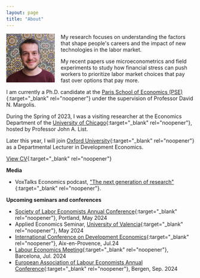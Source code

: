 ```yaml
---
layout: page
title: "About"
---
```


<img
src="/assets/images/thiago_scarelli.jpg"
alt="Thiago Scarelli"
style="float: left;
	padding-right: 16px;
    padding-bottom: 16px;
    width: 130px;">

My research focuses on understanding the factors that shape people's careers and the impact of new technologies in the labor market. 

My recent papers use microeconometrics and field experiments to study how financial stress can push workers to prioritize labor market choices that pay fast over options that pay more. 

I am currently a Ph.D. candidate at the [Paris School of Economics (PSE)](https://www.parisschoolofeconomics.eu/en/scarelli-thiago/){:target="_blank" rel="noopener"} under the supervision of Professor David N. Margolis. 

During the Spring of 2023, I was a visiting researcher at the Economics Department of the [University of Chicago](https://www.uchicago.edu/en){:target="_blank" rel="noopener"}, hosted by Professor John A. List.

Later this year, I will join [Oxford University](https://www.ox.ac.uk/){:target="_blank" rel="noopener"} as a Departmental Lecturer in Development Economics.

[View CV](https://thiagoscarelli.github.io/assets/pdfs/Thiago_Scarelli_CV.pdf){:target="_blank" rel="noopener"}

**Media**

- VoxTalks Economics podcast, ["The next generation of research"](https://cepr.org/multimedia/next-generation-research){:target="_blank" rel="noopener"}. 

**Upcoming seminars and conferences**

- [Society of Labor Economists Annual Conference](https://www.sole-jole.org/upcoming-meeting){:target="_blank" rel="noopener"}, Portland, May 2024
- Applied Economics Seminar, [University of Valencia](https://www.uv.es/uvweb/college/en/university-valencia-1285845048380.html){:target="_blank" rel="noopener"}, May 2024
- [International Conference on Development Economics](https://icde2024.sciencesconf.org/?lang=en){:target="_blank" rel="noopener"}, Aix-en-Provence, Jul.24
- [Labour Economics Meeting](https://www.aeet.eu/en/jornadas-de-economia-laboral/){:target="_blank" rel="noopener"}, Barcelona, Jul. 2024
- [European Association of Labour Economists Annual Conference](https://www.nhh.no/en/calendar/fair/2024/conferences/eale-conference-2024/){:target="_blank" rel="noopener"}, Bergen, Sep. 2024
